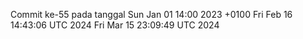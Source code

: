 Commit ke-55 pada tanggal Sun Jan 01 14:00 2023 +0100
Fri Feb 16 14:43:06 UTC 2024
Fri Mar 15 23:09:49 UTC 2024
